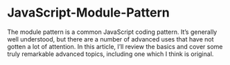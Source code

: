 # JavaScript-Module-Pattern
The module pattern is a common JavaScript coding pattern. It’s generally well understood, but there are a number of advanced uses that have not gotten a lot of attention. In this article, I’ll review the basics and cover some truly remarkable advanced topics, including one which I think is original.
